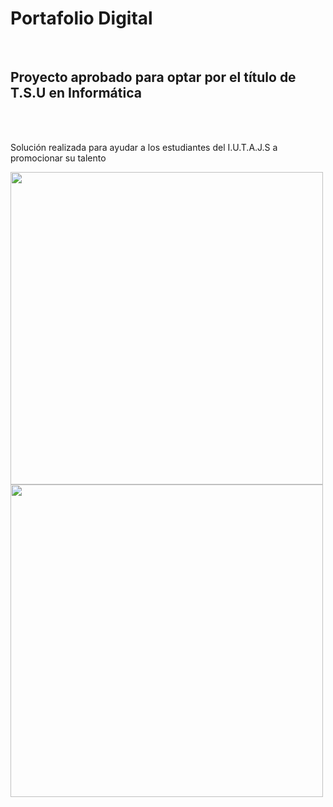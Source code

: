  <h1>Portafolio Digital</h1>
 <br>

<h2>Proyecto aprobado para optar por el título de T.S.U en Informática</h2>
<br>
<br>
<p>Solución realizada para ayudar a los estudiantes del I.U.T.A.J.S a promocionar su talento</p>

<img src="https://res.cloudinary.com/juancms98/image/upload/v1626741191/portada1_w0ggjl.png" width=500 heigth=500 />

<img src="https://res.cloudinary.com/juancms98/image/upload/v1626741207/inicio2_bv1nqq.png" width=500 heigth=500 />
